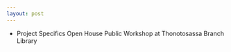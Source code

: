 ```yaml
---
layout: post
---
```


* Project Specifics Open House Public Workshop at Thonotosassa Branch Library 
